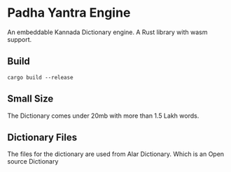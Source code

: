 # Padha Yantra Engine
An embeddable Kannada Dictionary engine.
A Rust library with wasm support.

## Build
```
cargo build --release
```

## Small Size
The Dictionary comes under 20mb with more than 1.5 Lakh words.

## Dictionary Files
The files for the dictionary are used from Alar Dictionary.
Which is an Open source Dictionary
